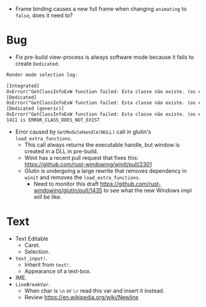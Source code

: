 * Frame binding causes a new full frame when changing `animating` to `false`, does it need to?

# Bug

* Fix pre-build view-process is always software mode because it fails to create `Dedicated`.
```txt
Render mode selection log:

[Integrated]
OsError("GetClassInfoExW function failed: Esta classe não existe. (os error 1411)")
[Dedicated]
OsError("GetClassInfoExW function failed: Esta classe não existe. (os error 1411)")
[Dedicated (generic)]
OsError("GetClassInfoExW function failed: Esta classe não existe. (os error 1411)")
1411 is ERROR_CLASS_DOES_NOT_EXIST
```
- Error caused by `GetModuleHandle(NULL)` call in glutin's `load_extra_functions`.
    - This call always returns the executable handle, but window is created in a DLL in pre-build.
    - Winit has a recent pull request that fixes this: <https://github.com/rust-windowing/winit/pull/2301>
    - Glutin is undergoing a large rewrite that removes dependency in `winit` and removes the `load_extra_functions`.
        - Need to monitor this draft <https://github.com/rust-windowing/glutin/pull/1435> to see what the new Windows impl will be like.

# Text

* Text Editable
    - Caret.
    - Selection.
* `text_input!`.
    - Inherit from `text!`.
    - Appearance of a text-box.
* IME.
* `LineBreakVar`.
    - When char is `\n` or `\r` read this var and insert it instead. 
    - Review https://en.wikipedia.org/wiki/Newline
